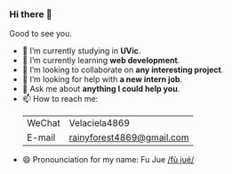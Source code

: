 ### Hi there 👋

Good to see you.

- 🔭 I’m currently studying in **UVic**.
- 🌱 I’m currently learning **web development**.
- 👯 I’m looking to collaborate on **any interesting project**.
- 🤔 I’m looking for help with **a new intern job**.
- 💬 Ask me about **anything I could help you**.
- 📫 How to reach me:       
            <table>
            <tr>
                <td>WeChat</td>
                <td>Velaciela4869</td>
            </tr>
            <tr>
                <td>E-mail</td>
                <td>rainyforest4869@gmail.com</td>
            </tr>
            </table>
- 😄 Pronounciation for my name: Fu Jue [/fù jué/](https://chinese.yabla.com/chinese-pinyin-chart.php)
